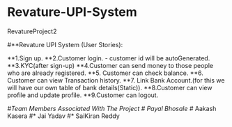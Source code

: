 # Revature-UPI-System
RevatureProject2 

#**Revature UPI System (User Stories):

**1.Sign up.
**2.Customer login.
	- customer id will be autoGenerated.
**3.KYC(after sign-up)
**4.Customer can send money to those people who are already registered.
**5. Customer can check balance.
**6. Customer can view Transaction history.
**7. Link Bank Account.(for this we will have our own table of bank details(Static)).
**8.Customer can view profile and update profile.
**9.Customer can logout.

**#Team Members Associated With The Project
#* Payal Bhosale
#* Aakash Kasera
#* Jai Yadav
#* SaiKiran Reddy 
